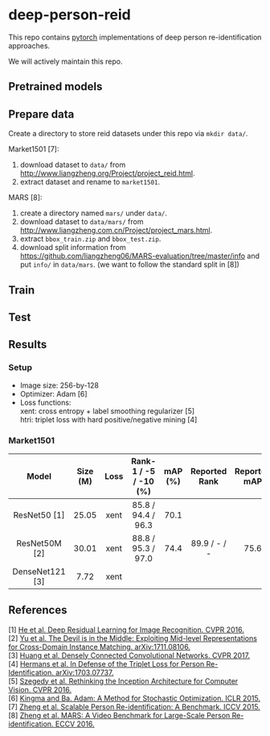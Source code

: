 # deep-person-reid
This repo contains [pytorch](http://pytorch.org/) implementations of deep person re-identification approaches.

We will actively maintain this repo.

## Pretrained models
## Prepare data
Create a directory to store reid datasets under this repo via `mkdir data/`.

Market1501 [7]:
1. download dataset to `data/` from http://www.liangzheng.org/Project/project_reid.html.
2. extract dataset and rename to `market1501`.

MARS [8]:
1. create a directory named `mars/` under `data/`.
2. download dataset to `data/mars/` from http://www.liangzheng.com.cn/Project/project_mars.html.
3. extract `bbox_train.zip` and `bbox_test.zip`.
4. download split information from https://github.com/liangzheng06/MARS-evaluation/tree/master/info and put `info/` in `data/mars`. (we want to follow the standard split in [8])
## Train
## Test
## Results
### Setup
* Image size: 256-by-128 <br />
* Optimizer: Adam [6] <br />
* Loss functions: <br />
xent: cross entropy + label smoothing regularizer [5] <br />
htri: triplet loss with hard positive/negative mining [4] <br />

### Market1501

| Model | Size (M) | Loss | Rank-1 / -5 / -10 (%) | mAP (%) | Reported Rank | Reported mAP |
| :---: | :---: | :---: | :---: | :---: | :---: | :---: |
| ResNet50 [1] | 25.05 | xent | 85.8 / 94.4 / 96.3 | 70.1 | | |
| ResNet50M [2] | 30.01 | xent | 88.8 / 95.3 / 97.0 | 74.4 | 89.9 / - / -  | 75.6 |
| DenseNet121 [3] | 7.72 | xent | | | | |

## References
[1] [He et al. Deep Residual Learning for Image Recognition. CVPR 2016.](https://arxiv.org/abs/1512.03385)<br />
[2] [Yu et al. The Devil is in the Middle: Exploiting Mid-level Representations for Cross-Domain Instance Matching. arXiv:1711.08106.](https://arxiv.org/abs/1711.08106) <br />
[3] [Huang et al. Densely Connected Convolutional Networks. CVPR 2017.](https://arxiv.org/abs/1608.06993) <br />
[4] [Hermans et al. In Defense of the Triplet Loss for Person Re-Identification. arXiv:1703.07737.](https://arxiv.org/abs/1703.07737) <br />
[5] [Szegedy et al. Rethinking the Inception Architecture for Computer Vision. CVPR 2016.](https://arxiv.org/abs/1512.00567) <br />
[6] [Kingma and Ba. Adam: A Method for Stochastic Optimization. ICLR 2015.](https://arxiv.org/abs/1412.6980) <br />
[7] [Zheng et al. Scalable Person Re-identification: A Benchmark. ICCV 2015.](https://www.cv-foundation.org/openaccess/content_iccv_2015/papers/Zheng_Scalable_Person_Re-Identification_ICCV_2015_paper.pdf) <br />
[8] [Zheng et al. MARS: A Video Benchmark for Large-Scale Person Re-identification. ECCV 2016.](http://www.liangzheng.com.cn/Project/project_mars.html) <br />